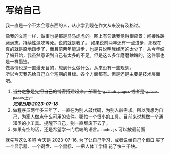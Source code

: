 # 写给自己

我一直是一个不太会写东西的人，从小学到现在作文从来没有及格过。

像我的文笔一样，做事也是都是马马虎虎的。网上有句话我觉得很应景：间接性踌躇满志，持续性混吃等死。说的就是我了。
如果说前两年还有一点进步，那现在真的就是原地踏步了，而且前两年能进步，也是只说明我经历的太少了。从今年结了婚开始，我虽然意识到自己有太多的不足。但是这么多年磨磨蹭蹭的，这件事也是一样墨迹。  
做事情也是一直漫无目的，想到什么做什么，从来没有一些规划。  
所以今天我先给自己立个短期的目标。各个方面都有。但是还是主要是技术层面吧。

1. ~~当务之急是先把自己的博客搭建起来。部署在 `github pages` 或者是 `gitee pages`上。~~  
   **_完成日期:2023-07-18_**
2. 做程序员两年多三年了，一直在为别人敲代码，为别人敲需求。所以我想为自己，为家人做点什么可用的软件。哪怕一个很小的工具。目前来说想做一个通知类的小工具。提醒下自己，别一直颓废下去了。
3. 如果有空的话，还是希望学一门后端的语言。`node.js` 可以放最前面

就先写这么多吧 今天是 2023-07-16, 为了让自己学习，或者说给自己个借口 买了一个显示器、一个键盘、一个鼠标、一把人体工学椅 花了快三千块。  

